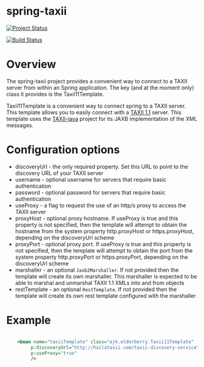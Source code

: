 # spring-taxii

[![Project Status](https://stillmaintained.com/amirkibbar/elderberry.svg)](https://stillmaintained.com/amirkibbar/elderberry)

[![Build Status](https://travis-ci.org/amirkibbar/elderberry.svg?branch=master)](https://travis-ci.org/amirkibbar/elderberry)

# Overview

The spring-taxii project provides a convenient way to connect to a TAXII server from within an Spring application. The
key (and at the moment only) class it provides is the Taxii11Template.

Taxii11Template is a convenient way to connect spring to a TAXII server. This template allows you to easily connect
with a [TAXII 1.1](http://taxii.mitre.org) server. This template uses the [TAXII-java](https://github.com/TAXIIProject/java-taxii)
project for its JAXB implementation of the XML messages.

# Configuration options

* discoveryUrl - the only required property. Set this URL to point to the discovery URL of your TAXII server
* username - optional username for servers that require basic authentication
* password - optional password for servers that require basic authentication
* useProxy - a flag to request the use of an http/s proxy to access the TAXII server
* proxyHost - optional proxy hostname. If useProxy is true and this property is not specified, then the template will 
    attempt to obtain the hostname from the system property http.proxyHost or https.proxyHost, depending on the 
    discoveryUrl scheme
* proxyPort - optional proxy port. If useProxy is true and this property is not specified, then the template will 
    attempt to obtain the port from the system property http.proxyPort or https.proxyPort, depending on the discoveryUrl
    scheme
* marshaller - an optional `Jaxb2Marshaller`. If not provided then the template will create its own marshaller. This 
    marshaller is expected to be able to marshal and unmarshal TAXII 1.1 XMLs into and from objects 
* restTemplate - an optional `RestTemplate`. If not provided then the template will create its own rest template 
    configured with the marshaller

# Example

```xml

    <bean name="taxiiTemplate" class="ajk.elderberry.Taxii11Template"
         p:discoveryUrl="http://hailataxii.com/taxii-discovery-service"
         p:useProxy="true"
         />
```